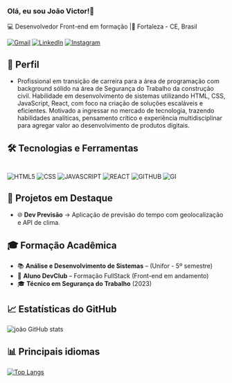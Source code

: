 ###  Olá, eu sou João Victor!🫡

💻 Desenvolvedor Front-end em formação
|📍 Fortaleza - CE, Brasil  

[![Gmail](https://img.shields.io/badge/Gmail-D14836?style=for-the-badge&logo=gmail&logoColor=white)](mailto:moraisvictorpro@gmail.com)
[![LinkedIn](https://img.shields.io/badge/linkedin-%230077B5.svg?style=for-the-badge&logo=linkedin&logoColor=white/)](https://www.linkedin.com/in/joao-victor-devs/)
[![Instagram](https://img.shields.io/badge/Instagram-%23E4405F.svg?style=for-the-badge&logo=Instagram&logoColor=white)](https://www.instagram.com/jota.morais_/?next=%2F)




## 🚀 Perfil
- Profissional em transição de carreira para a área de programação com background sólido na área de
Segurança do Trabalho da construção civil. Habilidade em desenvolvimento de sistemas utilizando HTML,
CSS, JavaScript, React, com foco na criação de soluções escaláveis e eficientes. Motivado a ingressar no
mercado de tecnologia, trazendo habilidades analíticas, pensamento crítico e experiência multidisciplinar
para agregar valor ao desenvolvimento de produtos digitais.


## 🛠️ Tecnologias e Ferramentas

<div style="display: inline_block"><br/>
<img align="center" alt="HTML5" src="https://img.shields.io/badge/html5-%23E34F26.svg?style=for-the-badge&logo=html5&logoColor=white"/>
<img align="center" alt="CSS" src="https://img.shields.io/badge/css3-%231572B6.svg?style=for-the-badge&logo=css3&logoColor=white">
<img align="center" alt="JAVASCRIPT" src="https://img.shields.io/badge/javascript-%23323330.svg?style=for-the-badge&logo=javascript&logoColor=%23F7DF1E"/>

<img align="center" alt="REACT" src="https://img.shields.io/badge/react-%2320232a.svg?style=for-the-badge&logo=react&logoColor=%2361DAFB"/>
<img align="center" alt="GITHUB" src="https://img.shields.io/badge/github-%23121011.svg?style=for-the-badge&logo=github&logoColor=white"/>
<img align="center" alt="GI" src="https://img.shields.io/badge/git-%23F05033.svg?style=for-the-badge&logo=git&logoColor=white"/>
</div>

## 📂 Projetos em Destaque

- 🌐 **Dev Previsão** → Aplicação de previsão do tempo com geolocalização e API de clima.

## 🎓 Formação Acadêmica  
- 📚 **Análise e Desenvolvimento de Sistemas** – (Unifor - 5º semestre)
- 🚀 **Aluno DevClub** – Formação FullStack (Front-end em andamento)  
- 🎓 **Técnico em Segurança do Trabalho** (2023)  

## 📈 Estatísticas do GitHub

![joão GitHub stats](https://github-readme-stats.vercel.app/api?username=JoaoDev-Pro&show_icons=true&theme=highcontrast)

## 📊 Principais idiomas

[![Top Langs](https://github-readme-stats.vercel.app/api/top-langs/?username=JoaoDev-Pro&layout=donut)](https://github.com/JoaoDev-Pro/github-readme-stats) 

